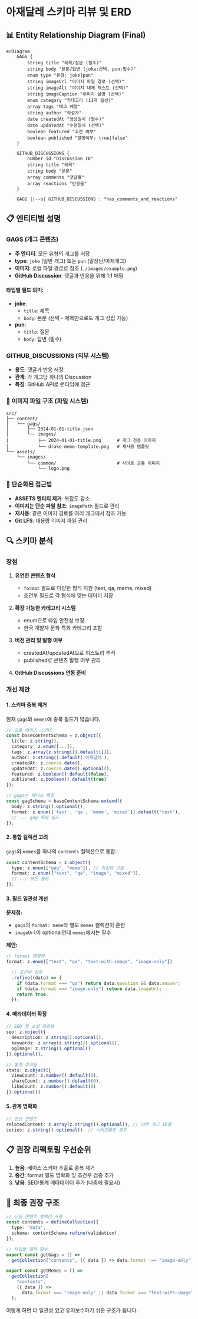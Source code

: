 # 아재달레 스키마 리뷰 및 ERD

## 📊 Entity Relationship Diagram (Final)

```mermaid
erDiagram
    GAGS {
        string title "제목/질문 (필수)"
        string body "본문/답변 (joke:선택, pun:필수)"
        enum type "유형: joke|pun"
        string imageUrl "이미지 파일 경로 (선택)"
        string imageAlt "이미지 대체 텍스트 (선택)"
        string imageCaption "이미지 설명 (선택)"
        enum category "카테고리 (11개 옵션)"
        array tags "태그 배열"
        string author "작성자"
        date createdAt "생성일시 (필수)"
        date updatedAt "수정일시 (선택)"
        boolean featured "추천 여부"
        boolean published "발행여부: true|false"
    }

    GITHUB_DISCUSSIONS {
        number id "Discussion ID"
        string title "제목"
        string body "본문"
        array comments "댓글들"
        array reactions "반응들"
    }

    GAGS ||--o| GITHUB_DISCUSSIONS : "has_comments_and_reactions"
```

## 📋 엔티티별 설명

### GAGS (개그 콘텐츠)

- **주 엔티티**: 모든 유형의 개그를 저장
- **type**: `joke` (일반 개그) 또는 `pun` (말장난/아재개그)
- **이미지**: 로컬 파일 경로로 참조 (`./images/example.png`)
- **GitHub Discussion**: 댓글과 반응을 위해 1:1 매핑

#### 타입별 필드 의미:

- **joke**:
  - `title`: 제목
  - `body`: 본문 (선택 - 제목만으로도 개그 성립 가능)
- **pun**:
  - `title`: 질문
  - `body`: 답변 (필수)

### GITHUB_DISCUSSIONS (외부 시스템)

- **용도**: 댓글과 반응 저장
- **관계**: 각 개그당 하나의 Discussion
- **특징**: GitHub API로 런타임에 접근

### 📁 이미지 파일 구조 (파일 시스템)

```
src/
├── content/
│   └── gags/
│       ├── 2024-01-01-title.json
│       └── images/
│           ├── 2024-01-01-title.png      # 개그 전용 이미지
│           └── drake-meme-template.png   # 재사용 템플릿
└── assets/
    └── images/
        └── common/                       # 사이트 공통 이미지
            └── logo.png
```

### 🎯 단순화된 접근법

- **ASSETS 엔티티 제거**: 복잡도 감소
- **이미지는 단순 파일 참조**: `imagePath` 필드로 관리
- **재사용**: 같은 이미지 경로를 여러 개그에서 참조 가능
- **Git LFS**: 대용량 이미지 파일 관리

## 🔍 스키마 분석

### 장점

1. **유연한 콘텐츠 형식**
   - `format` 필드로 다양한 형식 지원 (text, qa, meme, mixed)
   - 조건부 필드로 각 형식에 맞는 데이터 저장

2. **확장 가능한 카테고리 시스템**
   - enum으로 타입 안전성 보장
   - 한국 개발자 문화 특화 카테고리 포함

3. **버전 관리 및 발행 여부**
   - createdAt/updatedAt으로 히스토리 추적
   - published로 콘텐츠 발행 여부 관리

4. **GitHub Discussions 연동 준비**

### 개선 제안

#### 1. 스키마 중복 제거

현재 `gags`와 `memes`에 중복 필드가 많습니다.

```typescript
// 공통 베이스 스키마
const baseContentSchema = z.object({
  title: z.string(),
  category: z.enum([...]),
  tags: z.array(z.string()).default([]),
  author: z.string().default('아재달레'),
  createdAt: z.coerce.date(),
  updatedAt: z.coerce.date().optional(),
  featured: z.boolean().default(false),
  published: z.boolean().default(true)
});

// gags는 베이스 확장
const gagSchema = baseContentSchema.extend({
  body: z.string().optional(),
  format: z.enum(['text', 'qa', 'meme', 'mixed']).default('text'),
  // ... gag 특화 필드
});
```

#### 2. 통합 컬렉션 고려

`gags`와 `memes`를 하나의 `contents` 컬렉션으로 통합:

```typescript
const contentSchema = z.object({
  type: z.enum(["gag", "meme"]), // 최상위 구분
  format: z.enum(["text", "qa", "image", "mixed"]),
  // ... 모든 필드
});
```

#### 3. 필드 일관성 개선

**문제점:**

- `gags`의 `format: meme`와 별도 `memes` 컬렉션이 혼란
- `imageUrl`이 optional인데 `memes`에서는 필수

**제안:**

```typescript
// format 명확화
format: z.enum(["text", "qa", "text-with-image", "image-only"])

  // 조건부 검증
  .refine((data) => {
    if (data.format === "qa") return data.question && data.answer;
    if (data.format === "image-only") return data.imageUrl;
    return true;
  });
```

#### 4. 메타데이터 확장

```typescript
// SEO 및 소셜 공유용
seo: z.object({
  description: z.string().optional(),
  keywords: z.array(z.string()).optional(),
  ogImage: z.string().optional()
}).optional(),

// 통계 추적용
stats: z.object({
  viewCount: z.number().default(0),
  shareCount: z.number().default(0),
  likeCount: z.number().default(0)
}).optional()
```

#### 5. 관계 명확화

```typescript
// 연관 콘텐츠
relatedContent: z.array(z.string()).optional(), // 다른 개그 ID들
series: z.string().optional(), // 시리즈물인 경우
```

## 📋 권장 리팩토링 우선순위

1. **높음**: 베이스 스키마 추출로 중복 제거
2. **중간**: format 필드 명확화 및 조건부 검증 추가
3. **낮음**: SEO/통계 메타데이터 추가 (나중에 필요시)

## 🎯 최종 권장 구조

```typescript
// 단일 콘텐츠 컬렉션 사용
const contents = defineCollection({
  type: "data",
  schema: contentSchema.refine(validation),
});

// 타입별 헬퍼 함수
export const getGags = () =>
  getCollection("contents", ({ data }) => data.format !== "image-only");

export const getMemes = () =>
  getCollection(
    "contents",
    ({ data }) =>
      data.format === "image-only" || data.format === "text-with-image",
  );
```

이렇게 하면 더 일관성 있고 유지보수하기 쉬운 구조가 됩니다.
